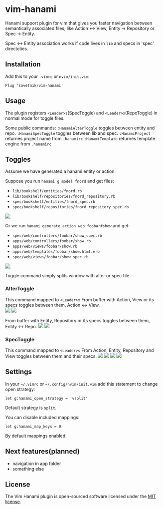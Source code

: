 # vim-hanami

Hanami support plugin for vim that gives you faster navigation between semantically 
associated files, like Action <-> View, Entity -> Repository or Spec -> Entity.

Spec <-> Entity association works if code lives in `lib` and specs in 'spec' directoties. 

## Installation

Add this to your `.vimrc` or `nvim/init.vim`:
```
Plug 'sovetnik/vim-hanami'
```

## Usage

The plugin registers `<Leader>s`(SpecToggle) and `<Leader>x`(RepoToggle) in normal mode for toggle files.

Some public commands:
`:HanamiAlterToggle` toggles between entity and repo.
`:HanamiSpecToggle` toggles between lib and spec.
`:HanamiProject` returnes project name from `.hanamirc`
`:HanamiTemplate` returnes template engine from `.hanamirc`

## Toggles

Assume we have generated a hanami entity or action.

Suppose you run `hanami g model fnord` and get files:
- `lib/bookshelf/entities/fnord.rb`
- `lib/bookshelf/repositories/fnord_repository.rb`
- `spec/bookshelf/entities/fnord_spec.rb`
- `spec/bookshelf/repositories/fnord_repository_spec.rb`
<img src="./images/quad_lib.jpg" />

Or we run `hanami generate action web foobar#show` and get:
- `spec/web/controllers/foobar/show_spec.rb`
- `apps/web/controllers/foobar/show.rb`
- `apps/web/views/foobar/show.rb`
- `apps/web/templates/foobar/show.html.erb`
- `spec/web/views/foobar/show_spec.rb`
<img src="./images/quad_app.jpg" />

Toggle command simply splits window with alter or spec file.

### AlterToggle
This command mapped to `<Leader>x` 
From buffer with Action, View or its specs toggles between them, Action <-> View.  
<img src="./images/av.jpg" />
<img src="./images/va.jpg" />

From buffer with Entity, Repository or its specs toggles between them, Entity <-> Repo.
<img src="./images/er.jpg" />
<img src="./images/re.jpg" />

### SpecToggle
This command mapped to `<Leader>s` 
From Action, Entity, Repository and View toggles between them and their specs. 
<img src="./images/as.jpg" />
<img src="./images/ls.jpg" />
<img src="./images/sa.jpg" />
<img src="./images/sl.jpg" />

## Settings

In your `~/.vimrc` or `~/.config/nvim/init.vim` add this statement to change open strategy:
```vim
let g:hanami_open_strategy = 'vsplit'
```
Default strategy is `split`.

You can disable included mappings:
```vim
let g:hanami_map_keys = 0
```
By default mappings enabled.

## Next features(planned)

- navigation in app folder
- something else

## License

The Vim Hanami plugin is open-sourced software licensed under the [MIT license](http://opensource.org/licenses/MIT).

